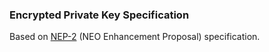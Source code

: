 ### Encrypted Private Key Specification
Based on [NEP-2](https://github.com/neo-project/proposals/blob/master/nep-2.mediawiki) (NEO Enhancement Proposal) specification.
